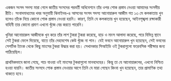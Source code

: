 একজন সংসদ সদস্য মারা গেলে জাতীয় সংসদের পরবর্তী অধিবেশনে তাঁর ওপর শোক প্রস্তাব নেওয়া আমাদের সংসদীয় রীতি। সংবাদমাধ্যমের খবর অনুযায়ী ঝিনাইদহ–৪ আসনের সংসদ সদস্য আনোয়ারুল আজীম গত ১৩ মে কলকাতায় খুন হলেও তাঁকে নিয়ে কোনো শোক প্রস্তাব নেওয়া হয়নি। কারণ, তিনি যে কলকাতায় খুন হয়েছেন, আইনশৃঙ্খলা রক্ষাকারী বাহিনী তার কোনো প্রমাণ এখনো খুঁজে বের করতে পারেনি।

খুনিরা আনোয়ারুল আজীমকে খুন করে তাঁর লাশ টুকরা টুকরা করেছে, হাড় ও মাংস আলাদা করেছে, পরে বিভিন্ন স্থানে সেই টুকরা ফেলে দিয়েছে, যাতে তাঁর দেহাবশেষ কেউ খুঁজে না পান। যেই ভবনে আনোয়ারুল খুন হয়েছেন, সেই ভবনের সেপটিক ট্যাংক থেকে কিছু মাংসের টুকরা উদ্ধার করা হয়। সেখানকার সিআইডি ওই টুকরাগুলো ফরেনসিক পরীক্ষার জন্য পাঠিয়েছিল।

প্রাথমিকভাবে জানা গেছে, পচে যাওয়া ওই মাংসের টুকরাগুলো মানবদেহের। কিন্তু তা যে আনোয়ারুলের, এখনো নিশ্চিত হওয়া যায়নি। জাতীয় সংসদে শোক প্রস্তাব নেওয়ার আগে তিনি যে মারা গেছেন কিংবা খুন হয়েছেন, তার প্রামাণিক তথ্য থাকতে হবে।
